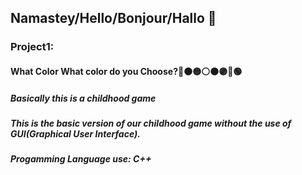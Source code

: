<h2>Namastey/Hello/Bonjour/Hallo 👋 </h2>
<h3>Project1:</h3>
<h4>What Color What color do you Choose?🔴🟠🟡⚪🟤🟣🔵🟢</h4>
<h5>Basically this is a childhood game </h5>
<h5>This is the basic version of our childhood game without the use of GUI(Graphical User Interface).</h5>
<h5>Progamming Language use: C++</h5>
